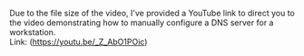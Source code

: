 Due to the file size of the video, I've provided a YouTube link to direct you to the video demonstrating how to manually configure a DNS server for a workstation.  
Link: (https://youtu.be/_Z_AbO1POic)
